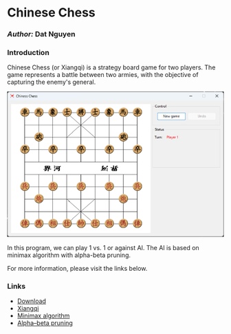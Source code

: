 ﻿Chinese Chess
=======

### *Author:* Dat Nguyen
  
### Introduction
  
Chinese Chess (or Xiangqi) is a strategy board game for two players. The game represents a battle between two armies, with the objective of capturing the enemy's general.

![Main window](/Images/MainWindow.png)

In this program, we can play 1 vs. 1 or against AI. The AI is based on minimax algorithm with alpha-beta pruning.
 
For more information, please visit the links below.

### Links

* [Download](https://github.com/phatdatnguyen/ChineseChess/releases/)
* [Xiangqi](https://en.wikipedia.org/wiki/Xiangqi)
* [Minimax algorithm](https://en.wikipedia.org/wiki/Minimax)
* [Alpha–beta pruning](https://en.wikipedia.org/wiki/Alpha%E2%80%93beta_pruning)
